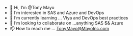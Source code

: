 - 👋 Hi, I’m @Tony Mayo
- 👀 I’m interested in SAS and Azure and DevOps
- 🌱 I’m currently learning ... Viya and DevOps best practices
- 💞️ I’m looking to collaborate on ...anything  SAS $& Azure
- 📫 How to reach me ... TonyMayo@MayoInc.com

<!---
TonyLMayo/TonyLMayo is a ✨ special ✨ repository because its `README.md` (this file) appears on your GitHub profile.
You can click the Preview link to take a look at your changes.
--->
